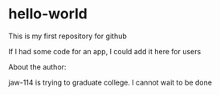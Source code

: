 # hello-world
This is my first repository for github

If I had some code for an app, I could add it here for users

About the author:

jaw-114 is trying to graduate college. I cannot wait to be done
